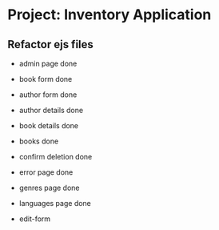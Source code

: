 # Project: Inventory Application

## Refactor ejs files

- admin page done
- book form done
- author form done
- author details done
- book details done
- books done
- confirm deletion done

- error page done
- genres page done
- languages page done

- edit-form
